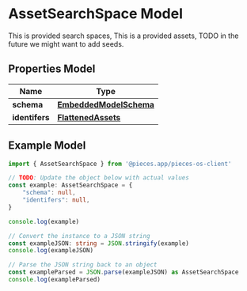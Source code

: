 
# AssetSearchSpace Model

This is provided search spaces, This is a provided assets, TODO in the future we might want to add seeds.

## Properties Model

Name | Type
------------ | -------------
**schema** | [**EmbeddedModelSchema**](EmbeddedModelSchema)
**identifers** | [**FlattenedAssets**](FlattenedAssets)

## Example Model

```typescript
import { AssetSearchSpace } from '@pieces.app/pieces-os-client'

// TODO: Update the object below with actual values
const example: AssetSearchSpace = {
    "schema": null,
    "identifers": null,
}

console.log(example)

// Convert the instance to a JSON string
const exampleJSON: string = JSON.stringify(example)
console.log(exampleJSON)

// Parse the JSON string back to an object
const exampleParsed = JSON.parse(exampleJSON) as AssetSearchSpace
console.log(exampleParsed)
```



